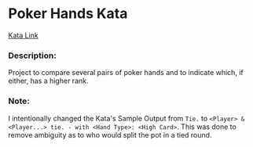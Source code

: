 # Poker Hands Kata
[Kata Link](https://codingdojo.org/kata/PokerHands/)

### Description:
Project to compare several pairs of poker hands and to indicate which, if either, has a higher rank.

### Note:
I intentionally changed the Kata's Sample Output from `Tie.` to `<Player> & <Player...> tie. - with <Hand Type>: <High Card>`.
This was done to remove ambiguity as to who would split the pot in a tied round.